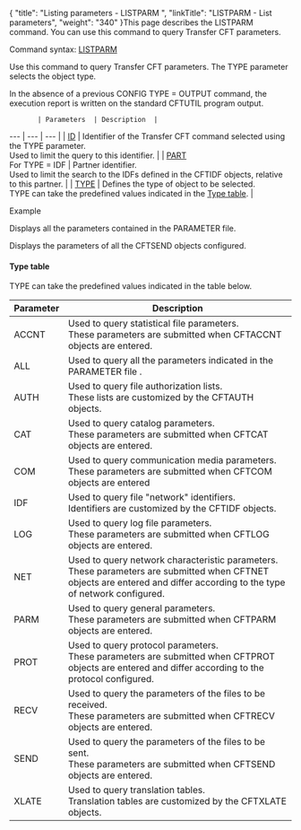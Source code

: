 {
    "title": "Listing parameters - LISTPARM ",
    "linkTitle": "LISTPARM - List parameters",
    "weight": "340"
}This page describes the LISTPARM command. You can use this command
to query Transfer CFT parameters.

Command syntax: [LISTPARM](../../../command_summary#LISTPARM)

Use this command to query Transfer CFT parameters. The TYPE parameter selects the object type.

In the absence of a previous CONFIG TYPE = OUTPUT command,
the execution report is written on the standard CFTUTIL program output.


           | Parameters  | Description  |
 --- | --- | --- |
|  <a href="../../../command_summary/parameter_intro/id">ID</a>  |  Identifier of the Transfer CFT command selected using the TYPE parameter.<br/>Used to limit the query to this identifier.  |
|  <a href="../../../command_summary/parameter_intro/part">PART</a> <br/>For TYPE = IDF  |  Partner identifier.<br/>Used to limit the search to the IDFs defined in the CFTIDF objects, relative to this partner.  |
|  <a href="../../../command_summary/parameter_intro/type">TYPE</a>  |  Defines the type of object to be selected.<br/>TYPE can take the predefined values indicated in the <a href="#Type_table">Type table</a>.  |


Example

Displays all the parameters contained in the PARAMETER file.

Displays the parameters of all the CFTSEND objects configured.

<span id="Type_table"></span>

#### Type table

TYPE can take the predefined values indicated in the table below.


| Parameter  | Description  |
| --- | --- |
|  ACCNT  |  Used to query statistical file parameters.<br /> These parameters are submitted when CFTACCNT objects are entered.  |
|  ALL  |  Used to query all the parameters indicated in the PARAMETER file .  |
|  AUTH  |  Used to query file authorization lists.<br /> These lists are customized by the CFTAUTH objects.  |
|  CAT  |  Used to query catalog parameters.<br /> These parameters are submitted when CFTCAT objects are entered.  |
|  COM  |  Used to query communication media parameters.<br /> These parameters are submitted when CFTCOM objects are entered  |
|  IDF  |  Used to query file "network" identifiers.<br /> Identifiers are customized by the CFTIDF objects.  |
|  LOG  |  Used to query log file parameters.<br /> These parameters are submitted when CFTLOG objects are entered.  |
|  NET  |  Used to query network characteristic parameters.<br /> These parameters are submitted when CFTNET objects are entered and differ according to the type of network configured.  |
|  PARM  |  Used to query general parameters.<br /> These parameters are submitted when CFTPARM objects are entered.  |
|  PROT  |  Used to query protocol parameters.<br /> These parameters are submitted when CFTPROT objects are entered and differ according to the protocol configured.  |
|  RECV  |  Used to query the parameters of the files to be received.<br /> These parameters are submitted when CFTRECV objects are entered.  |
|  SEND  |  Used to query the parameters of the files to be sent.<br /> These parameters are submitted when CFTSEND objects are entered.  |
|  XLATE  |  Used to query translation tables.<br /> Translation tables are customized by the CFTXLATE objects.  |

